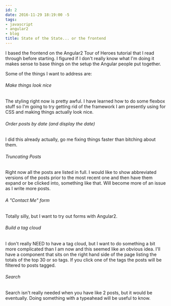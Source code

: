 ```yaml
---
id: 2
date: 2016-11-29 18:19:00 -5
tags:
- javascript
- angular2
- blog
title: State of the State... or the frontend
---
```

I based the frontend on the Angular2 Tour of Heroes tutorial that I read
through before starting. I figured if I don't really know what I'm doing it
makes sense to base things on the setup the Angular people put together.

Some of the things I want to address are:

###### Make things look nice
The styling right now is pretty awful. I have learned how to do some flexbox
stuff so I'm going to try getting rid of the framework I am presently using for
CSS and  making things actually look nice.

###### Order posts by date (and display the date)
I did this already actually, go me fixing things faster than bitching about
them.

###### Truncating Posts
Right now all the posts are listed in full. I would like to show abbreviated
versions of the posts prior to the most recent one and then have them expand
or be clicked into, something like that. Will become more of an issue as I write
more posts.

###### A "Contact Me" form
Totally silly, but I want to try out forms with Angular2.

###### Build a tag cloud
I don't really NEED to have a tag cloud, but I want to do something a bit more
complicated than I am now and this seemed like an obvious idea. I'll have a
component that sits on the right hand side of the page listing the totals of
the top 30 or so tags. If you click one of the tags the posts will be filtered
to posts tagged.

###### Search
Search isn't really needed when you have like 2 posts, but it would be
eventually. Doing something with a typeahead will be useful to know.
